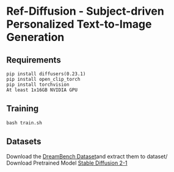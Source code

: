 # Ref-Diffusion - Subject-driven Personalized Text-to-Image Generation

## Requirements

```
pip install diffusers(0.23.1)
pip install open_clip_torch
pip install torchvision
At least 1x16GB NVIDIA GPU
```
## Training

```bash train.sh```

## Datasets
Download the [DreamBench Dataset](https://github.com/google/dreambooth)and extract them to dataset/\
Download Pretrained Model [Stable Diffusion 2-1](https://huggingface.co/stabilityai/stable-diffusion-2-1-base/tree/main)
